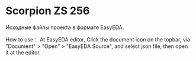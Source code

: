 Scorpion ZS 256
===============
Исходные файлы проекта в формате EasyEDA.

How to use：
At EasyEDA editor, Click the document icon on the topbar, via "Document" > "Open" > "EasyEDA Source", and select json file, then open it at the editor.
